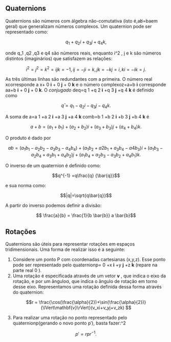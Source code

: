 ## Quaternions


Quaternions são números com álgebra não-comutativa (isto é,ab̸=baem geral) que generalizam
números complexos. Um quaternion pode ser representado como:
```math
q_1 +q_2 i +q_3 j +q_4 k ,
```
onde q_1 ,q2 ,q3 e q4 são números reais, enquanto i^2 , j e k são números distintos (imaginários) que
satisfazem as relações:
```math
i^2 = j^2 = k^2 = ijk = − 1 ,
ij =− ji = k ,
jk =− kj = i ,
ki =− ik = j.
```
As três últimas linhas são redundantes com a primeira. O número real xcorresponde a
x+ 0 **i** + 0 **j** + 0 **k** e o número complexoz=a+b **i** corresponde aa+b **i** + 0 **j** + 0 **k**.
O _conjugado_ deq=q 1 +q 2 **i** +q 3 **j** +q 4 **k** é definido como

```math
q ̄=q_1 −q_2 i −q_3 j −q_4 k.
```
A soma de a=a 1 +a 2 **i** +a 3 **j** +a 4 **k** comb=b 1 +b 2 **i** +b 3 **j** +b 4 **k** é

```math
a+b= (a_1 +b_1 ) + (a_2 +b_2 ) i + (a_3 +b_3 ) j + (a_4 +b_4 ) k.
```
O produto é dado por

```math
ab = (a_1 b_1 −a_2 b_2 −a_3 b_3 −a_4 b_4 )
+ (a_1 b_2 +a 2 b_1 +a_3 b_4 −a 4 b_3 ) i
+ (a_1 b_3 −a_2 b_4 +a_3 b_1 +a_4 b_2 ) j
+ (a_1 b_4 +a_2 b_3 −a_3 b_2 +a_4 b_1 ) k.

```
O inverso de um quaternion é definido como:

```math
q^{-1} =q\frac{q} {\bar{q}}
```
e sua norma como:
```math
|q|=\sqrt{q\bar{q}}
```
A partir do inverso podemos definir a divisão:

```math
    \frac{a}{b} = \frac{1}{b \bar{b}} a \bar{b}
```
## Rotações

Quaternions são úteis para representar rotações em espaços tridimensionais. Uma forma de
realizar isso é a seguinte:

1. Considere um ponto P com coordenadas cartesianas (x,y,z). Esse ponto pode ser
    representado pelo quaternionp= 0 +x **i** +y **j** +z **k** (repare na parte real 0 ).
2. Uma rotação é especificada através de um vetor **v** , que indica o eixo da rotação, e por
    um ânguloα, que indica o ângulo de rotação em torno desse eixo. Representamos uma
    rotação definida dessa forma através do quaternion:

```math
r = \frac{\cos(\frac{\alpha}{2})+\sin(\frac{\alpha}{2})}{\lVert\mathbf{v}\rVert}(v_xi+v_yj+v_zk)

```
3. Para realizar uma rotação no ponto representado pelo quaternionp(gerando o novo ponto
    p′), basta fazer:^2
    
 ```math
 p′ = rpr^{−1}.
 ```
